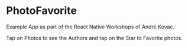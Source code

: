 # PhotoFavorite

Example App as part of the React Native Workshops of André Kovac.

Tap on Photos to see the Authors and tap on the Star to Favorite photos.